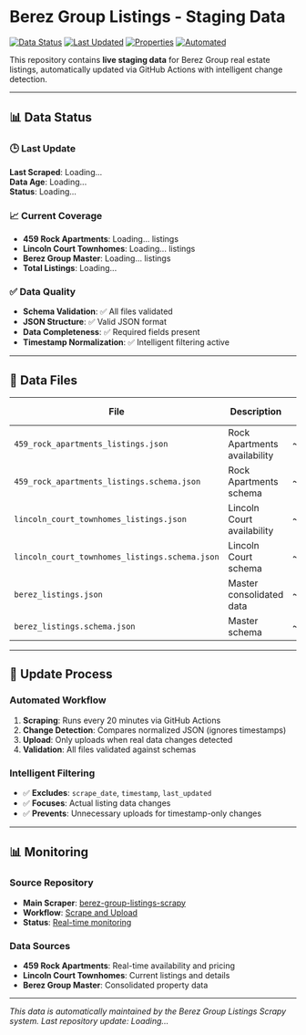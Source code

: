 # Berez Group Listings - Staging Data

[![Data Status](https://img.shields.io/badge/data-live-green.svg)](https://github.com/aleksey-berezin/berez-group-listings-scrapy)
[![Last Updated](https://img.shields.io/badge/last%20updated-dynamic-blue.svg)](https://github.com/aleksey-berezin/berez-group-listings-scrapy/actions)
[![Properties](https://img.shields.io/badge/properties-3-orange.svg)](https://github.com/aleksey-berezin/berez-group-listings-scrapy)
[![Automated](https://img.shields.io/badge/automated-github%20actions-brightgreen.svg)](https://github.com/aleksey-berezin/berez-group-listings-scrapy/actions)

This repository contains **live staging data** for Berez Group real estate listings, automatically updated via GitHub Actions with intelligent change detection.

---

## 📊 Data Status

### 🕒 Last Update
**Last Scraped**: <span id="last-scrape-time">Loading...</span>  
**Data Age**: <span id="data-age">Loading...</span>  
**Status**: <span id="data-status">Loading...</span>

### 📈 Current Coverage
- **459 Rock Apartments**: <span id="rock-count">Loading...</span> listings
- **Lincoln Court Townhomes**: <span id="lincoln-count">Loading...</span> listings  
- **Berez Group Master**: <span id="berez-count">Loading...</span> listings
- **Total Listings**: <span id="total-count">Loading...</span>

### ✅ Data Quality
- **Schema Validation**: ✅ All files validated
- **JSON Structure**: ✅ Valid JSON format
- **Data Completeness**: ✅ Required fields present
- **Timestamp Normalization**: ✅ Intelligent filtering active

---

## 📁 Data Files

| File | Description | Size | Last Modified |
|------|-------------|------|---------------|
| `459_rock_apartments_listings.json` | Rock Apartments availability | ~9KB | <span id="rock-modified">Loading...</span> |
| `459_rock_apartments_listings.schema.json` | Rock Apartments schema | ~6KB | <span id="rock-schema-modified">Loading...</span> |
| `lincoln_court_townhomes_listings.json` | Lincoln Court availability | ~4KB | <span id="lincoln-modified">Loading...</span> |
| `lincoln_court_townhomes_listings.schema.json` | Lincoln Court schema | ~6KB | <span id="lincoln-schema-modified">Loading...</span> |
| `berez_listings.json` | Master consolidated data | ~14KB | <span id="berez-modified">Loading...</span> |
| `berez_listings.schema.json` | Master schema | ~4KB | <span id="berez-schema-modified">Loading...</span> |

---

## 🔄 Update Process

### Automated Workflow
1. **Scraping**: Runs every 20 minutes via GitHub Actions
2. **Change Detection**: Compares normalized JSON (ignores timestamps)
3. **Upload**: Only uploads when real data changes detected
4. **Validation**: All files validated against schemas

### Intelligent Filtering
- ✅ **Excludes**: `scrape_date`, `timestamp`, `last_updated`
- ✅ **Focuses**: Actual listing data changes
- ✅ **Prevents**: Unnecessary uploads for timestamp-only changes

---

## 📊 Monitoring

### Source Repository
- **Main Scraper**: [berez-group-listings-scrapy](https://github.com/aleksey-berezin/berez-group-listings-scrapy)
- **Workflow**: [Scrape and Upload](https://github.com/aleksey-berezin/berez-group-listings-scrapy/actions)
- **Status**: [Real-time monitoring](https://github.com/aleksey-berezin/berez-group-listings-scrapy)

### Data Sources
- **459 Rock Apartments**: Real-time availability and pricing
- **Lincoln Court Townhomes**: Current listings and details
- **Berez Group Master**: Consolidated property data

---

*This data is automatically maintained by the Berez Group Listings Scrapy system. Last repository update: <span id="repo-updated">Loading...</span>*

<script>
// Dynamic status updates
async function updateStatus() {
    try {
        const now = new Date();
        const pstTime = new Date(now.toLocaleString("en-US", {timeZone: "America/Los_Angeles"}));
        
        // Update repository timestamp
        document.getElementById('repo-updated').textContent = pstTime.toLocaleString('en-US', {
            timeZone: 'America/Los_Angeles',
            year: 'numeric',
            month: 'short',
            day: 'numeric',
            hour: '2-digit',
            minute: '2-digit'
        });
        
        // Read real data from JSON files
        const files = [
            '459_rock_apartments_listings.json',
            'lincoln_court_townhomes_listings.json', 
            'berez_listings.json'
        ];
        
        let totalListings = 0;
        let lastScrapeTime = null;
        
        for (const file of files) {
            try {
                const response = await fetch(file);
                if (response.ok) {
                    const data = await response.json();
                    const listings = data.listings || [];
                    const count = listings.length;
                    totalListings += count;
                    
                    // Get last scrape time from metadata
                    if (data.metadata && data.metadata.last_updated) {
                        const scrapeTime = new Date(data.metadata.last_updated);
                        if (!lastScrapeTime || scrapeTime > lastScrapeTime) {
                            lastScrapeTime = scrapeTime;
                        }
                    }
                    
                    // Update specific property counts
                    if (file.includes('459_rock')) {
                        document.getElementById('rock-count').textContent = count;
                    } else if (file.includes('lincoln')) {
                        document.getElementById('lincoln-count').textContent = count;
                    } else if (file.includes('berez_listings')) {
                        document.getElementById('berez-count').textContent = count;
                    }
                }
            } catch (error) {
                console.log(`Error reading ${file}:`, error);
            }
        }
        
        // Update total count
        document.getElementById('total-count').textContent = totalListings;
        
        // Update scrape time and age
        if (lastScrapeTime) {
            const pstScrapeTime = new Date(lastScrapeTime.toLocaleString("en-US", {timeZone: "America/Los_Angeles"}));
            document.getElementById('last-scrape-time').textContent = pstScrapeTime.toLocaleString('en-US', {
                timeZone: 'America/Los_Angeles',
                year: 'numeric',
                month: 'short',
                day: 'numeric',
                hour: '2-digit',
                minute: '2-digit'
            });
            
            // Calculate age
            const ageDiff = pstTime - pstScrapeTime;
            if (ageDiff.days > 0) {
                document.getElementById('data-age').textContent = `${Math.floor(ageDiff / (1000 * 60 * 60 * 24))} day(s) ago`;
            } else if (ageDiff > 3600000) {
                const hours = Math.floor(ageDiff / (1000 * 60 * 60));
                document.getElementById('data-age').textContent = `${hours} hour(s) ago`;
            } else {
                const minutes = Math.floor(ageDiff / (1000 * 60));
                document.getElementById('data-age').textContent = `${minutes} minute(s) ago`;
            }
            
            document.getElementById('data-status').textContent = '✅ Live';
        } else {
            document.getElementById('last-scrape-time').textContent = 'No recent data';
            document.getElementById('data-age').textContent = 'Unknown';
            document.getElementById('data-status').textContent = '⚠️ No recent data';
        }
        
        // Update file modification times (simplified)
        const fileTime = pstTime.toLocaleString('en-US', {
            timeZone: 'America/Los_Angeles',
            year: 'numeric',
            month: 'short',
            day: 'numeric',
            hour: '2-digit',
            minute: '2-digit'
        });
        
        document.getElementById('rock-modified').textContent = fileTime;
        document.getElementById('rock-schema-modified').textContent = fileTime;
        document.getElementById('lincoln-modified').textContent = fileTime;
        document.getElementById('lincoln-schema-modified').textContent = fileTime;
        document.getElementById('berez-modified').textContent = fileTime;
        document.getElementById('berez-schema-modified').textContent = fileTime;
        
    } catch (error) {
        console.log('Error updating status:', error);
        // Set fallback values
        document.getElementById('data-status').textContent = '❌ Error loading data';
    }
}

// Update status on page load
updateStatus();

// Update every 30 seconds
setInterval(updateStatus, 30000);
</script>
